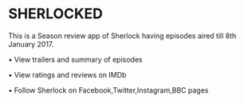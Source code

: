 # SHERLOCKED
This is a Season review app of Sherlock having episodes aired till 8th January 2017.

•	View trailers and summary of episodes

•	View ratings and reviews on IMDb



•	Follow Sherlock on Facebook,Twitter,Instagram,BBC pages
